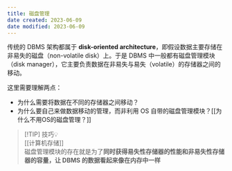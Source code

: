 ```yaml
---
title: 磁盘管理
date created: 2023-06-09
date modified: 2023-06-09
---
```


传统的 DBMS 架构都属于 **disk-oriented architecture**，即假设数据主要存储在非易失的磁盘（non-volatile disk）上。于是 DBMS 中一般都有磁盘管理模块（disk manager），它主要负责数据在非易失与易失（volatile）的存储器之间的移动。

这里需要理解两点：

- 为什么需要将数据在不同的存储器之间移动？
- 为什么要自己来做数据移动的管理，而非利用 OS 自带的磁盘管理模块？[[为什么不用OS的磁盘管理？]]

> [!TIP] 技巧💡  
>  [[计算机存储]]  
磁盘管理模块的存在就是为了**同时获得易失性存储器的性能和非易失性存储器的容量，让 DBMS 的数据看起来像在内存中一样**
